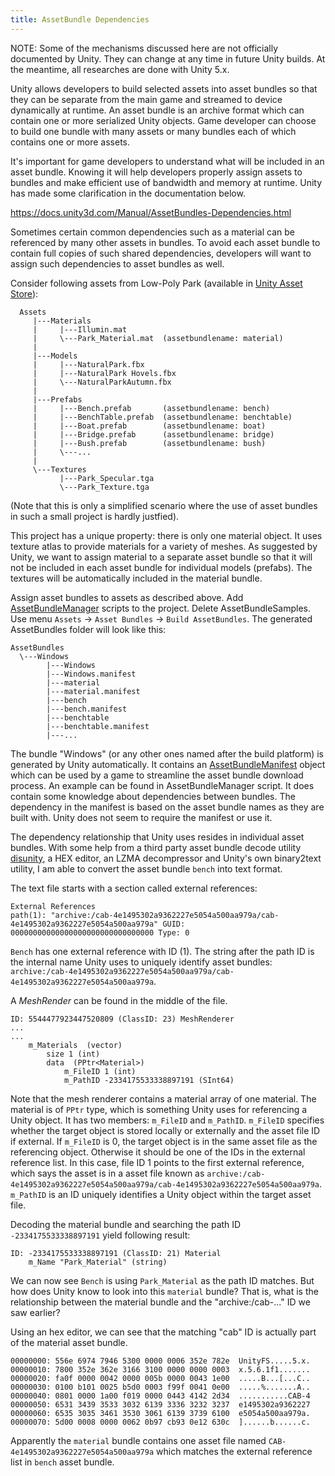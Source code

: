 ```yaml
---
title: AssetBundle Dependencies
---
```


NOTE: Some of the mechanisms discussed here are not officially documented by Unity. 
They can change at any time in future Unity builds. At the meantime, all researches 
are done with Unity 5.x.

Unity allows developers to build selected assets into asset bundles so that they can
be separate from the main game and streamed to device dynamically at runtime. An asset
bundle is an archive format which can contain one or more serialized Unity objects.
Game developer can choose to build one bundle with many assets or many bundles each of
which contains one or more assets. 

It's important for game developers to understand what will be included in an asset bundle.
Knowing it will help developers properly assign assets to bundles and make efficient use of 
bandwidth and memory at runtime. Unity has made some clarification in the documentation
below.

<https://docs.unity3d.com/Manual/AssetBundles-Dependencies.html>

Sometimes certain common dependencies such as a material can be referenced by many other 
assets in bundles. To avoid each asset bundle to contain full copies of such shared dependencies,
developers will want to assign such dependencies to asset bundles as well.

Consider following assets from Low-Poly Park (available in [Unity Asset Store](https://www.assetstore.unity3d.com/en/#!/content/61922)):

```
  Assets
     |---Materials
     |     |---Illumin.mat
     |     \---Park_Material.mat  (assetbundlename: material)
     |
     |---Models
     |     |---NaturalPark.fbx
     |     |---NaturalPark Hovels.fbx
     |     \---NaturalParkAutumn.fbx
     |
     |---Prefabs
     |     |---Bench.prefab       (assetbundlename: bench)
     |     |---BenchTable.prefab  (assetbundlename: benchtable)
     |     |---Boat.prefab        (assetbundlename: boat)
     |     |---Bridge.prefab      (assetbundlename: bridge)
     |     |---Bush.prefab        (assetbundlename: bush)
     |     \---...
     |
     \---Textures
           |---Park_Specular.tga
           \---Park_Texture.tga
```
(Note that this is only a simplified scenario where the use of asset bundles in such a small project is hardly justfied).

This project has a unique property: there is only one material object. It uses texture atlas to provide materials for a variety of meshes. As suggested by Unity, we want to assign material to a separate asset bundle so that it will not be included in each asset bundle for individual models (prefabs). The textures will be automatically included in the material bundle.

Assign asset bundles to assets as described above. Add [AssetBundleManager](https://www.assetstore.unity3d.com/en/#!/content/45836) scripts to the project. Delete AssetBundleSamples. Use menu `Assets` -> `Asset Bundles` -> `Build AssetBundles`. The generated AssetBundles folder will look like this:

```
AssetBundles
  \---Windows
        |---Windows
        |---Windows.manifest
        |---material
        |---material.manifest
        |---bench
        |---bench.manifest
        |---benchtable
        |---benchtable.manifest
        |---...
```

The bundle "Windows" (or any other ones named after the build platform) is generated by Unity automatically. It contains an [AssetBundleManifest](https://docs.unity3d.com/ScriptReference/AssetBundleManifest.html) object which can be used by a game to streamline the asset bundle download process. An example can be found in AssetBundleManager script. It does contain some knowledge about dependencies between bundles. The dependency in the manifest is based on the asset bundle names as they are built with. Unity does not seem to require the manifest or use it. 

The dependency relationship that Unity uses resides in individual asset bundles. With some help from a third party asset bundle decode utility [disunity](https://github.com/ata4/disunity), a HEX editor, an LZMA decompressor and Unity's own binary2text utility, I am able to convert the asset bundle `bench` into text format.

The text file starts with a section called external references:
```
External References
path(1): "archive:/cab-4e1495302a9362227e5054a500aa979a/cab-4e1495302a9362227e5054a500aa979a" GUID: 00000000000000000000000000000000 Type: 0
```

`Bench` has one external reference with ID (1). The string after the path ID is the internal name Unity uses to uniquely identify asset bundles: `archive:/cab-4e1495302a9362227e5054a500aa979a/cab-4e1495302a9362227e5054a500aa979a`.

A *MeshRender* can be found in the middle of the file.
```
ID: 5544477923447520809 (ClassID: 23) MeshRenderer
...
...
	m_Materials  (vector)
		size 1 (int)
		data  (PPtr<Material>)
			m_FileID 1 (int)
			m_PathID -2334175533338897191 (SInt64)
```
Note that the mesh renderer contains a material array of one material. The material is of `PPtr` type, which is something Unity uses for referencing a Unity object. It has two members: `m_FileID` and `m_PathID`. `m_FileID` specifies whether the target object is stored locally or externally and the asset file ID if external. If `m_FileID` is 0, the target object is in the same asset file as the referencing object. Otherwise it should be one of the IDs in the external reference list. In this case, file ID 1 points to the first external reference, which says the asset is in a asset file known as `archive:/cab-4e1495302a9362227e5054a500aa979a/cab-4e1495302a9362227e5054a500aa979a`. `m_PathID` is an ID uniquely identifies a Unity object within the target asset file.

Decoding the material bundle and searching the path ID `-2334175533338897191` yield following result:
```
ID: -2334175533338897191 (ClassID: 21) Material
	m_Name "Park_Material" (string)
```

We can now see `Bench` is using `Park_Material` as the path ID matches. But how does Unity know to look into this `material` bundle? That is, what is the relationship between the material bundle and the "archive:/cab-..." ID we saw earlier?

Using an hex editor, we can see that the matching "cab" ID is actually part of the material asset bundle.
```
00000000: 556e 6974 7946 5300 0000 0006 352e 782e  UnityFS.....5.x.
00000010: 7800 352e 362e 3166 3100 0000 0000 0003  x.5.6.1f1.......
00000020: fa0f 0000 0042 0000 005b 0000 0043 1e00  .....B...[...C..
00000030: 0100 b101 0025 b5d0 0003 f99f 0041 0e00  .....%.......A..
00000040: 0801 0000 1a00 f019 0000 0443 4142 2d34  ...........CAB-4
00000050: 6531 3439 3533 3032 6139 3336 3232 3237  e1495302a9362227
00000060: 6535 3035 3461 3530 3061 6139 3739 6100  e5054a500aa979a.
00000070: 5d00 0008 0000 0062 0b97 cb93 0e12 630c  ]......b......c.
```

Apparently the `material` bundle contains one asset file named `CAB-4e1495302a9362227e5054a500aa979a` which matches the external reference list in `bench` asset bundle.
